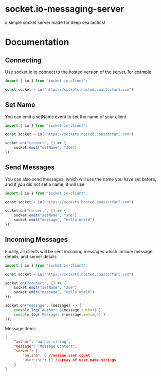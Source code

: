 # socket.io-messaging-server
a simple socket server made for deep sea tactics!


# Documentation

## Connecting
Use socket.io to connect to the hosted version of the server, for example: 

```ts
import { io } from "socket.io-client";

const socket = io("https://sockets.hosted.coasterfan5.com")

```

## Set Name
You can emit a setName event to set the name of your client
```ts
import { io } from "socket.io-client";

const socket = io("https://sockets.hosted.coasterfan5.com")

socket.on("connect", () => {
    socket.emit("setName", "Joe");
})

```

## Send Messages
You can also send messages, which will use the name you have set before, and if you did not set a name, it will use 
```ts
import { io } from "socket.io-client";

const socket = io("https://sockets.hosted.coasterfan5.com")

socket.on("connect", () => {
    socket.emit("setName", "Joe");
    socket.emit("message", "Hello World")
})
```

## Incoming Messages
Finally, all clients will be sent incoming messages which include message details, and server details
```ts
import { io } from "socket.io-client";

const socket = io("https://sockets.hosted.coasterfan5.com")

socket.on("connect", () => {
    socket.emit("setName", "Joe");
    socket.emit("message", "Hello World")
});

socket.on("message", (message) -> {
    console.log(`Author: ${message.author}`)
    console.log(`Message: ${message.message}`)
});
```

Message Items
```JSON
{
    "author": "author string",
    "message": "Message Content", 
    "server": {
        "online": 0 //online user count
        "userList": [] //array of user name strings
    }
}
```


